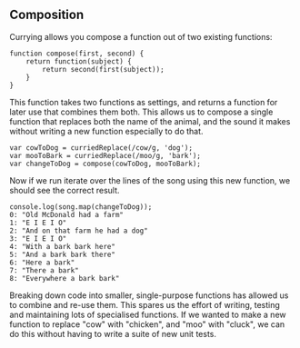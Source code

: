 ## Composition
  Currying allows you compose a function out of two existing functions:

  ```
  function compose(first, second) {
      return function(subject) {
          return second(first(subject));
      }
  }
  ```

  This function takes two functions as settings, and returns a function for later use that combines them both. This allows us to compose a single function that replaces both the name of the animal, and the sound it makes without writing a new function especially to do that.

  ```
  var cowToDog = curriedReplace(/cow/g, 'dog');
  var mooToBark = curriedReplace(/moo/g, 'bark');
  var changeToDog = compose(cowToDog, mooToBark);
  ```

  Now if we run iterate over the lines of the song using this new function, we should see the correct result.

  ```
  console.log(song.map(changeToDog));
  0: "Old McDonald had a farm"
  1: "E I E I O"
  2: "And on that farm he had a dog"
  3: "E I E I O"
  4: "With a bark bark here"
  5: "And a bark bark there"
  6: "Here a bark"
  7: "There a bark"
  8: "Everywhere a bark bark"
  ```

  Breaking down code into smaller, single-purpose functions has allowed us to combine and re-use them. This spares us the effort of writing, testing and maintaining lots of specialised functions. If we wanted to make a new function to replace "cow" with "chicken", and "moo" with "cluck", we can do this without having to write a suite of new unit tests.
